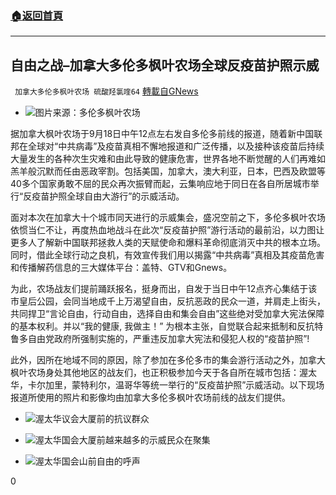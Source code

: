 ###  [:house:返回首頁](https://github.com/ourhimalayas/txt)
---


## 自由之战&#8211;加拿大多伦多枫叶农场全球反疫苗护照示威
` 加拿大多伦多枫叶农场 硫酸羟氯喹64` [轉載自GNews](https://gnews.org/zh-hans/1539073/)

- ![](https://assets.gnews.org/wp-content/uploads/2021/09/愚昧-edited.jpg)图片来源：多伦多枫叶农场


据加拿大枫叶农场于9月18日中午12点左右发自多伦多前线的报道，随着新中国联邦在全球对“中共病毒”及疫苗真相不懈地报道和广泛传播，以及接种该疫苗后持续大量发生的各种次生灾难和由此导致的健康危害，世界各地不断觉醒的人们再难如羔羊般沉默而任由恶政宰割。包括美国，加拿大，澳大利亚，日本，巴西及欧盟等40多个国家勇敢不屈的民众再次振臂而起，云集响应地于同日在各自所居城市举行“反疫苗护照全球自由大游行”的示威活动。

面对本次在加拿大十个城市同天进行的示威集会，盛况空前之下，多伦多枫叶农场依惯当仁不让，再度热血地战斗在此次“反疫苗护照”游行活动的最前沿，以力图让更多人了解新中国联邦拯救人类的天赋使命和爆料革命彻底消灭中共的根本立场。同时，借此全球行动之良机，有效宣传我们用以揭露“中共病毒”真相及其疫苗危害和传播解药信息的三大媒体平台：盖特、GTV和Gnews。

为此，农场战友们提前踊跃报名，挺身而出，自发于当日中午12点齐心集结于该市皇后公园，会同当地成千上万渴望自由，反抗恶政的民众一道，并肩走上街头，共同捍卫“言论自由，行动自由，选择自由和集会自由”这些绝对受加拿大宪法保障的基本权利。并以“我的健康, 我做主！” 为根本主张，自觉联合起来抵制和反抗特鲁多自由党政府所强制实施的，严重违反加拿大宪法和侵犯人权的“疫苗护照”!

此外，因所在地域不同的原因，除了参加在多伦多市的集会游行活动之外，加拿大枫叶农场身处其他地区的战友们，也正积极参加今天于各自所在城市包括：渥太华，卡尔加里，蒙特利尔，温哥华等统一举行的“反疫苗护照”示威活动。以下现场报道所使用的照片和影像均由加拿大多伦多枫叶农场前线的战友们提供。

- ![](https://assets.gnews.org/wp-content/uploads/2021/09/2-62-edited.jpg)渥太华议会大厦前的抗议群众


- ![](https://assets.gnews.org/wp-content/uploads/2021/09/4-30-edited.jpg)渥太华国会大厦前越来越多的示威民众在聚集


- ![](https://assets.gnews.org/wp-content/uploads/2021/09/5-26-edited.jpg)渥太华国会山前自由的呼声


0
